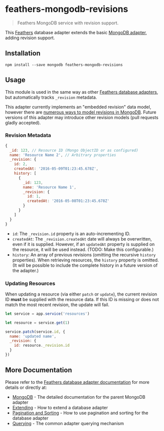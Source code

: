 # feathers-mongodb-revisions

> Feathers MongoDB service with revision support.

This [Feathers](http://feathersjs.com) database adapter extends the basic [MongoDB adapter](https://github.com/feathersjs/feathers-mongodb), adding revision support.

## Installation

`npm install --save mongodb feathers-mongodb-revisions`

## Usage

This module is used in the same way as other [Feathers database adapters](http://docs.feathersjs.com/databases/readme.html), but automatically tracks `_revision` metadata.

This adapter currently implements an "embedded revision" data model, however there are [numerous ways to model revisions in MongoDB](http://www.askasya.com/post/trackversions/). Future versions of this adapter may introduce other revision models (pull requests gladly accepted).

### Revision Metadata

```js
{
  _id: 123, // Resource ID (Mongo ObjectID or as configured)
  name: 'Resource Name 2', // Arbitrary properties
  _revision: {
    id: 2,
    createdAt: '2016-05-09T01:23:45.678Z',
    history: [
      {
        _id: 123,
        name: 'Resource Name 1',
        _revision: {
          id: 1,
          createdAt: '2016-05-08T01:23:45.678Z'
        }
      }
    ]
  }
}
```

- `id`: The `_revision.id` property is an auto-incrementing ID.
- `createdAt`: The `_revision.createdAt` date will always be overwritten, even if it is supplied. However, if an `updatedAt` property is supplied on the resource, it will be used instead. (TODO: Make this configurable.)
- `history`: An array of previous revisions (omitting the recursive `history` properties). When retrieving resources, the `history` property is omitted. (It will be possible to include the complete history in a future version of the adapter.)

### Updating Resources

When updating a resource (via either `patch` or `update`), the current revision ID **must** be supplied with the resource data. If this ID is missing or does not match the most recent revision, the update will fail.

```js
let service = app.service('resources')

let resource = service.get(1)

service.patch(service.id, {
  name: 'updated name',
  _revision: {
    id: resource._revision.id
  }
})
```

## More Documentation

Please refer to the [Feathers database adapter documentation](http://docs.feathersjs.com/databases/readme.html) for more details or directly at:

- [MongoDB](http://docs.feathersjs.com/databases/mongodb.html) - The detailed documentation for the parent MongoDB adapter
- [Extending](http://docs.feathersjs.com/databases/extending.html) - How to extend a database adapter
- [Pagination and Sorting](http://docs.feathersjs.com/databases/pagination.html) - How to use pagination and sorting for the database adapter
- [Querying](http://docs.feathersjs.com/databases/querying.html) - The common adapter querying mechanism

